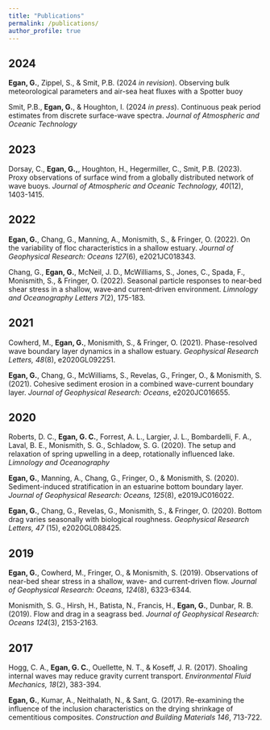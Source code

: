 ```yaml
---
title: "Publications"
permalink: /publications/
author_profile: true
---
```


<!-- Google tag (gtag.js) -->
<script async src="https://www.googletagmanager.com/gtag/js?id=G-1G9CHBPGPG"></script>
<script>
  window.dataLayer = window.dataLayer || [];
  function gtag(){dataLayer.push(arguments);}
  gtag('js', new Date());

  gtag('config', 'G-1G9CHBPGPG');
</script>

## 2024

**Egan, G.**, Zippel, S., & Smit, P.B. (2024 *in revision*). Observing bulk meteorological parameters and air-sea heat fluxes with a Spotter buoy

Smit, P.B., **Egan, G.**, & Houghton, I. (2024 *in press*). Continuous peak period estimates from discrete surface-wave spectra. *Journal of Atmospheric and Oceanic Technology*

## 2023
Dorsay, C., **Egan, G.,**, Houghton, H., Hegermiller, C., Smit, P.B. (2023). Proxy observations of surface wind from a globally distributed network of wave buoys. *Journal of Atmospheric and Oceanic Technology, 40*(12), 1403-1415.

## 2022
**Egan, G.**, Chang, G., Manning, A., Monismith, S., & Fringer, O. (2022). On the variability of floc characteristics in a shallow estuary. *Journal of Geophysical Research: Oceans 127*(6), e2021JC018343. 

Chang, G., **Egan, G.**, McNeil, J. D., McWilliams, S., Jones, C., Spada, F., Monismith, S., & Fringer, O. (2022). Seasonal particle responses to near‐bed shear stress in a shallow, wave‐and current‐driven environment. *Limnology and Oceanography Letters 7*(2), 175-183.

## 2021

Cowherd, M., **Egan, G.**, Monismith, S., & Fringer, O. (2021). Phase-resolved wave boundary layer dynamics in a shallow estuary. *Geophysical Research Letters, 48*(8), e2020GL092251.

**Egan, G.**, Chang, G., McWilliams, S., Revelas, G., Fringer, O., & Monismith, S. (2021). Cohesive sediment erosion in a combined wave-current boundary layer. *Journal of Geophysical Research: Oceans*, e2020JC016655.

## 2020
Roberts, D. C., **Egan, G. C.**, Forrest, A. L., Largier, J. L., Bombardelli, F. A., Laval, B. E., Monismith, S. G., Schladow, S. G. (2020). The setup and relaxation of spring upwelling in a deep, rotationally influenced lake. *Limnology and Oceanography*

**Egan, G.**, Manning, A., Chang, G., Fringer, O., & Monismith, S. (2020). Sediment-induced stratification in an estuarine bottom boundary layer. *Journal of Geophysical Research: Oceans, 125*(8), e2019JC016022.

**Egan, G.**, Chang, G., Revelas, G., Monismith, S., & Fringer, O. (2020). Bottom drag varies seasonally with biological roughness. *Geophysical Research Letters, 47* (15), e2020GL088425.

## 2019

**Egan, G.**, Cowherd, M., Fringer, O., & Monismith, S. (2019). Observations of near-bed shear stress in a shallow, wave- and current-driven flow. *Journal of Geophysical Research: Oceans, 124*(8), 6323-6344.

Monismith, S. G., Hirsh, H., Batista, N., Francis, H., **Egan, G.**, Dunbar, R. B. (2019). Flow and drag in a seagrass bed. *Journal of Geophysical Research: Oceans 124*(3), 2153-2163.

## 2017
Hogg, C. A., **Egan, G. C.**, Ouellette, N. T., & Koseff, J. R. (2017). Shoaling internal waves may reduce gravity current transport. *Environmental Fluid Mechanics, 18*(2), 383-394.

**Egan, G.**, Kumar, A., Neithalath, N., & Sant, G. (2017). Re-examining the influence of the inclusion characteristics on the drying shrinkage of cementitious composites. *Construction and Building Materials 146*, 713-722.
